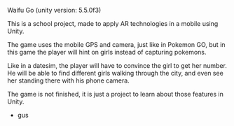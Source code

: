 Waifu Go (unity version: 5.5.0f3)

This is a school project, made to apply AR technologies in a mobile using Unity.

The game uses the mobile GPS and camera, just like in Pokemon GO, 
but in this game the player will hint on girls instead of capturing
pokemons.

Like in a datesim, the player will have to convince the girl to get
her number. He will be able to find different girls walking through
the city, and even see her standing there with his phone camera.

The game is not finished, it is just a project to learn about those
features in Unity.

- gus